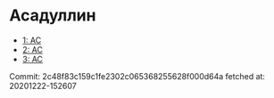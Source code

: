 # Асадуллин
- [1: AC](1.md)
- [2: AC](2.md)
- [3: AC](3.md)

Commit: 2c48f83c159c1fe2302c065368255628f000d64a
 fetched at: 20201222-152607
